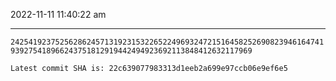 2022-11-11 11:40:22 am

---

`2425419237525628624571319231532265224969324721516458252690823946164741939275418966243751812919442494923692113848412632117969`

`Latest commit SHA is: 22c639077983313d1eeb2a699e97ccb06e9ef6e5 `
